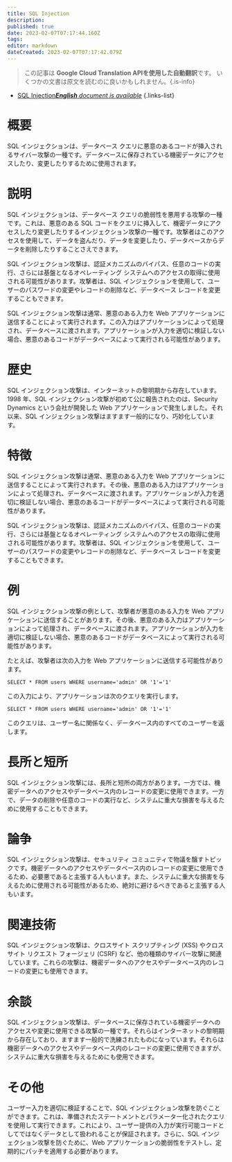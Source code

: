 ```yaml
---
title: SQL Injection
description: 
published: true
date: 2023-02-07T07:17:44.160Z
tags: 
editor: markdown
dateCreated: 2023-02-07T07:17:42.079Z
---
```


> この記事は **Google Cloud Translation APIを使用した自動翻訳**です。
いくつかの文書は原文を読むのに良いかもしれません。{.is-info}



- [SQL Injection***English** document is available*](/en/Knowledge-base/Dictionary/sql-injection)
{.links-list}


# 概要
SQL インジェクションは、データベース クエリに悪意のあるコードが挿入されるサイバー攻撃の一種です。データベースに保存されている機密データにアクセスしたり、変更したりするために使用されます。

# 説明
SQL インジェクションは、データベース クエリの脆弱性を悪用する攻撃の一種です。これは、悪意のある SQL コードをクエリに挿入して、機密データにアクセスしたり変更したりするインジェクション攻撃の一種です。攻撃者はこのアクセスを使用して、データを盗んだり、データを変更したり、データベースからデータを削除したりすることさえできます。

SQL インジェクション攻撃は、認証メカニズムのバイパス、任意のコードの実行、さらには基盤となるオペレーティング システムへのアクセスの取得に使用される可能性があります。攻撃者は、SQL インジェクションを使用して、ユーザーのパスワードの変更やレコードの削除など、データベース レコードを変更することもできます。

SQL インジェクション攻撃は通常、悪意のある入力を Web アプリケーションに送信することによって実行されます。この入力はアプリケーションによって処理され、データベースに渡されます。アプリケーションが入力を適切に検証しない場合、悪意のあるコードがデータベースによって実行される可能性があります。

# 歴史
SQL インジェクション攻撃は、インターネットの黎明期から存在しています。 1998 年、SQL インジェクション攻撃が初めて公に報告されたのは、Security Dynamics という会社が開発した Web アプリケーションで発生しました。それ以来、SQL インジェクション攻撃はますます一般的になり、巧妙化しています。

# 特徴
SQL インジェクション攻撃は通常、悪意のある入力を Web アプリケーションに送信することによって実行されます。その後、悪意のある入力はアプリケーションによって処理され、データベースに渡されます。アプリケーションが入力を適切に検証しない場合、悪意のあるコードがデータベースによって実行される可能性があります。

SQL インジェクション攻撃は、認証メカニズムのバイパス、任意のコードの実行、さらには基盤となるオペレーティング システムへのアクセスの取得に使用される可能性があります。攻撃者は、SQL インジェクションを使用して、ユーザーのパスワードの変更やレコードの削除など、データベース レコードを変更することもできます。

# 例
SQL インジェクション攻撃の例として、攻撃者が悪意のある入力を Web アプリケーションに送信することがあります。その後、悪意のある入力はアプリケーションによって処理され、データベースに渡されます。アプリケーションが入力を適切に検証しない場合、悪意のあるコードがデータベースによって実行される可能性があります。

たとえば、攻撃者は次の入力を Web アプリケーションに送信する可能性があります。

```
SELECT * FROM users WHERE username='admin' OR '1'='1'
```

この入力により、アプリケーションは次のクエリを実行します。

```
SELECT * FROM users WHERE username='admin' OR '1'='1'
```

このクエリは、ユーザー名に関係なく、データベース内のすべてのユーザーを返します。

# 長所と短所
SQL インジェクション攻撃には、長所と短所の両方があります。一方では、機密データへのアクセスやデータベース内のレコードの変更に使用できます。一方で、データの削除や任意のコードの実行など、システムに重大な損害を与えるために使用することもできます。

# 論争
SQL インジェクション攻撃は、セキュリティ コミュニティで物議を醸すトピックです。機密データへのアクセスやデータベース内のレコードの変更に使用できるため、必要悪であると主張する人もいます。また、システムに重大な損害を与えるために使用される可能性があるため、絶対に避けるべきであると主張する人もいます。

# 関連技術
SQL インジェクション攻撃は、クロスサイト スクリプティング (XSS) やクロスサイト リクエスト フォージェリ (CSRF) など、他の種類のサイバー攻撃に関連しています。これらの攻撃は、機密データへのアクセスやデータベース内のレコードの変更にも使用できます。

# 余談
SQL インジェクション攻撃は、データベースに保存されている機密データへのアクセスや変更に使用できる攻撃の一種です。それらはインターネットの黎明期から存在しており、ますます一般的で洗練されたものになっています。それらは機密データへのアクセスやデータベース内のレコードの変更に使用できますが、システムに重大な損害を与えるためにも使用できます。

# その他
ユーザー入力を適切に検証することで、SQL インジェクション攻撃を防ぐことができます。これは、準備されたステートメントとパラメーター化されたクエリを使用して実行できます。これにより、ユーザー提供の入力が実行可能コードとしてではなくデータとして扱われることが保証されます。さらに、SQL インジェクション攻撃を防ぐために、Web アプリケーションの脆弱性をテストし、定期的にパッチを適用する必要があります。